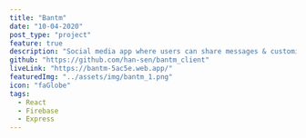 ```yaml
---
title: "Bantm"
date: "10-04-2020"
post_type: "project"
feature: true
description: "Social media app where users can share messages & customize their page."
github: "https://github.com/han-sen/bantm_client"
liveLink: "https://bantm-5ac5e.web.app/"
featuredImg: "../assets/img/bantm_1.png"
icon: "faGlobe"
tags:
  - React
  - Firebase
  - Express
---
```

